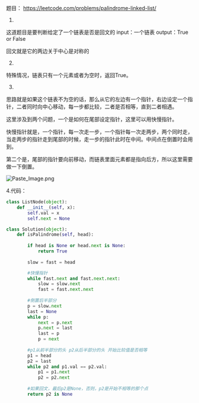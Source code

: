 题目：
https://leetcode.com/problems/palindrome-linked-list/


1.
这道题目是要判断给定了一个链表是否是回文的
input：一个链表
output：True or False

回文就是它的两边关于中心是对称的

2.
特殊情况，链表只有一个元素或者为空时，返回True。

3.
思路就是如果这个链表不为空的话，那么从它的左边有一个指针，右边设定一个指针，二者同时向中心移动，每一步都比较，二者是否相等，直到二者相遇。

这里涉及到两个问题，一个是如何在尾部设定指针，这里可以用快慢指针。

快慢指针就是，一个指针，每一次走一步，一个指针每一次走两步，两个同时走，当走两步的指针走到尾部的时候，走一步的指针此时在中间。中间点在倒置时会用到。

第二个是，尾部的指针要向前移动，而链表里面元素都是指向后方，所以这里需要做一下倒置。


![Paste_Image.png](http://upload-images.jianshu.io/upload_images/1667471-564fcceed4ff1cc0.png?imageMogr2/auto-orient/strip%7CimageView2/2/w/1240)


4.代码：
``` python
class ListNode(object):
	def __init__(self, x):
		self.val = x
		self.next = None

class Solution(object):
	def isPalindrome(self, head):
		
		if head is None or head.next is None:
			return True
			
		slow = fast = head

		#快慢指针		
		while fast.next and fast.next.next:
			slow = slow.next
			fast = fast.next.next
		
		#倒置后半部分
		p = slow.next
		last = None
		while p:
			next = p.next
			p.next = last
			last = p
			p = next
		
		#p1从前半部分的头 p2从后半部分的头 开始比较值是否相等
		p1 = head
		p2 = last
		while p2 and p1.val == p2.val:
			p1 = p1.next
			p2 = p2.next
		
		#如果回文，最后p2是None，否则，p2是开始不相等的那个点
		return p2 is None
		




```


